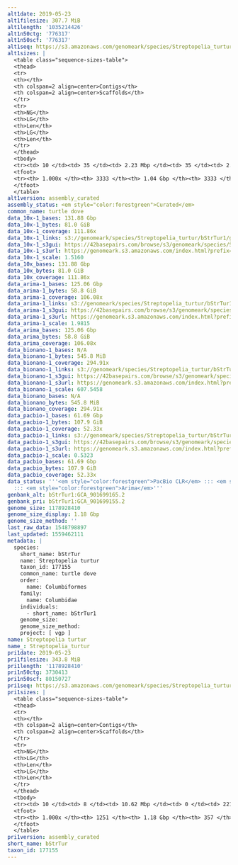 ```yaml
---
alt1date: 2019-05-23
alt1filesize: 307.7 MiB
alt1length: '1035214426'
alt1n50ctg: '776317'
alt1n50scf: '776317'
alt1seq: https://s3.amazonaws.com/genomeark/species/Streptopelia_turtur/bStrTur1/assembly_curated/bStrTur1.alt.cur.20190523.fasta.gz
alt1sizes: |
  <table class="sequence-sizes-table">
  <thead>
  <tr>
  <th></th>
  <th colspan=2 align=center>Contigs</th>
  <th colspan=2 align=center>Scaffolds</th>
  </tr>
  <tr>
  <th>NG</th>
  <th>LG</th>
  <th>Len</th>
  <th>LG</th>
  <th>Len</th>
  </tr>
  </thead>
  <tbody>
  <tr><td> 10 </td><td> 35 </td><td> 2.23 Mbp </td><td> 35 </td><td> 2.23 Mbp </td></tr><tr><td> 20 </td><td> 89 </td><td> 1.68 Mbp </td><td> 89 </td><td> 1.68 Mbp </td></tr><tr><td> 30 </td><td> 159 </td><td> 1.29 Mbp </td><td> 159 </td><td> 1.29 Mbp </td></tr><tr><td> 40 </td><td> 250 </td><td> 1.01 Mbp </td><td> 250 </td><td> 1.01 Mbp </td></tr><tr style="background-color:#cccccc;"><td> 50 </td><td> 368 </td><td> 0.78 Mbp </td><td> 368 </td><td> 0.78 Mbp </td></tr><tr><td> 60 </td><td> 523 </td><td> 0.58 Mbp </td><td> 523 </td><td> 0.58 Mbp </td></tr><tr><td> 70 </td><td> 736 </td><td> 409.15 Kbp </td><td> 736 </td><td> 409.15 Kbp </td></tr><tr><td> 80 </td><td> 1055 </td><td> 255.11 Kbp </td><td> 1055 </td><td> 255.11 Kbp </td></tr><tr><td> 90 </td><td> 1635 </td><td> 125.98 Kbp </td><td> 1635 </td><td> 125.98 Kbp </td></tr><tr><td> 100 </td><td> 3332 </td><td> 243  bp </td><td> 3332 </td><td> 243  bp </td></tr></tbody>
  <tfoot>
  <tr><th> 1.000x </th><th> 3333 </th><th> 1.04 Gbp </th><th> 3333 </th><th> 1.04 Gbp </th></tr>
  </tfoot>
  </table>
alt1version: assembly_curated
assembly_status: <em style="color:forestgreen">Curated</em>
common_name: turtle dove
data_10x-1_bases: 131.88 Gbp
data_10x-1_bytes: 81.0 GiB
data_10x-1_coverage: 111.86x
data_10x-1_links: s3://genomeark/species/Streptopelia_turtur/bStrTur1/genomic_data/10x/<br>
data_10x-1_s3gui: https://42basepairs.com/browse/s3/genomeark/species/Streptopelia_turtur/bStrTur1/genomic_data/10x/
data_10x-1_s3url: https://genomeark.s3.amazonaws.com/index.html?prefix=species/Streptopelia_turtur/bStrTur1/genomic_data/10x/
data_10x-1_scale: 1.5160
data_10x_bases: 131.88 Gbp
data_10x_bytes: 81.0 GiB
data_10x_coverage: 111.86x
data_arima-1_bases: 125.06 Gbp
data_arima-1_bytes: 58.8 GiB
data_arima-1_coverage: 106.08x
data_arima-1_links: s3://genomeark/species/Streptopelia_turtur/bStrTur1/genomic_data/arima/<br>
data_arima-1_s3gui: https://42basepairs.com/browse/s3/genomeark/species/Streptopelia_turtur/bStrTur1/genomic_data/arima/
data_arima-1_s3url: https://genomeark.s3.amazonaws.com/index.html?prefix=species/Streptopelia_turtur/bStrTur1/genomic_data/arima/
data_arima-1_scale: 1.9815
data_arima_bases: 125.06 Gbp
data_arima_bytes: 58.8 GiB
data_arima_coverage: 106.08x
data_bionano-1_bases: N/A
data_bionano-1_bytes: 545.8 MiB
data_bionano-1_coverage: 294.91x
data_bionano-1_links: s3://genomeark/species/Streptopelia_turtur/bStrTur1/genomic_data/bionano/<br>
data_bionano-1_s3gui: https://42basepairs.com/browse/s3/genomeark/species/Streptopelia_turtur/bStrTur1/genomic_data/bionano/
data_bionano-1_s3url: https://genomeark.s3.amazonaws.com/index.html?prefix=species/Streptopelia_turtur/bStrTur1/genomic_data/bionano/
data_bionano-1_scale: 607.5458
data_bionano_bases: N/A
data_bionano_bytes: 545.8 MiB
data_bionano_coverage: 294.91x
data_pacbio-1_bases: 61.69 Gbp
data_pacbio-1_bytes: 107.9 GiB
data_pacbio-1_coverage: 52.33x
data_pacbio-1_links: s3://genomeark/species/Streptopelia_turtur/bStrTur1/genomic_data/pacbio/<br>
data_pacbio-1_s3gui: https://42basepairs.com/browse/s3/genomeark/species/Streptopelia_turtur/bStrTur1/genomic_data/pacbio/
data_pacbio-1_s3url: https://genomeark.s3.amazonaws.com/index.html?prefix=species/Streptopelia_turtur/bStrTur1/genomic_data/pacbio/
data_pacbio-1_scale: 0.5323
data_pacbio_bases: 61.69 Gbp
data_pacbio_bytes: 107.9 GiB
data_pacbio_coverage: 52.33x
data_status: '''<em style="color:forestgreen">PacBio CLR</em> ::: <em style="color:forestgreen">10x</em>
  ::: <em style="color:forestgreen">Arima</em>'''
genbank_alt: bStrTur1:GCA_901699165.2
genbank_pri: bStrTur1:GCA_901699155.2
genome_size: 1178928410
genome_size_display: 1.18 Gbp
genome_size_method: ''
last_raw_data: 1548798897
last_updated: 1559462111
metadata: |
  species:
    short_name: bStrTur
    name: Streptopelia turtur
    taxon_id: 177155
    common_name: turtle dove
    order:
      name: Columbiformes
    family:
      name: Columbidae
    individuals:
      - short_name: bStrTur1
    genome_size:
    genome_size_method:
    project: [ vgp ]
name: Streptopelia turtur
name_: Streptopelia_turtur
pri1date: 2019-05-23
pri1filesize: 343.8 MiB
pri1length: '1178928410'
pri1n50ctg: 3730413
pri1n50scf: 80150727
pri1seq: https://s3.amazonaws.com/genomeark/species/Streptopelia_turtur/bStrTur1/assembly_curated/bStrTur1.pri.cur.20190523.fasta.gz
pri1sizes: |
  <table class="sequence-sizes-table">
  <thead>
  <tr>
  <th></th>
  <th colspan=2 align=center>Contigs</th>
  <th colspan=2 align=center>Scaffolds</th>
  </tr>
  <tr>
  <th>NG</th>
  <th>LG</th>
  <th>Len</th>
  <th>LG</th>
  <th>Len</th>
  </tr>
  </thead>
  <tbody>
  <tr><td> 10 </td><td> 8 </td><td> 10.62 Mbp </td><td> 0 </td><td> 221.44 Mbp </td></tr><tr><td> 20 </td><td> 21 </td><td> 7.85 Mbp </td><td> 1 </td><td> 169.96 Mbp </td></tr><tr><td> 30 </td><td> 38 </td><td> 6.16 Mbp </td><td> 1 </td><td> 169.96 Mbp </td></tr><tr><td> 40 </td><td> 60 </td><td> 4.72 Mbp </td><td> 2 </td><td> 125.29 Mbp </td></tr><tr style="background-color:#cccccc;"><td> 50 </td><td> 88 </td><td style="background-color:#88ff88;"> 3.73 Mbp </td><td> 3 </td><td style="background-color:#88ff88;"> 80.15 Mbp </td></tr><tr><td> 60 </td><td> 122 </td><td> 2.96 Mbp </td><td> 5 </td><td> 70.85 Mbp </td></tr><tr><td> 70 </td><td> 169 </td><td> 2.10 Mbp </td><td> 8 </td><td> 34.57 Mbp </td></tr><tr><td> 80 </td><td> 242 </td><td> 1.21 Mbp </td><td> 12 </td><td> 22.27 Mbp </td></tr><tr><td> 90 </td><td> 399 </td><td> 478.08 Kbp </td><td> 19 </td><td> 10.84 Mbp </td></tr><tr><td> 100 </td><td> 1250 </td><td> 222  bp </td><td> 356 </td><td> 5.49 Kbp </td></tr></tbody>
  <tfoot>
  <tr><th> 1.000x </th><th> 1251 </th><th> 1.18 Gbp </th><th> 357 </th><th> 1.18 Gbp </th></tr>
  </tfoot>
  </table>
pri1version: assembly_curated
short_name: bStrTur
taxon_id: 177155
---
```

